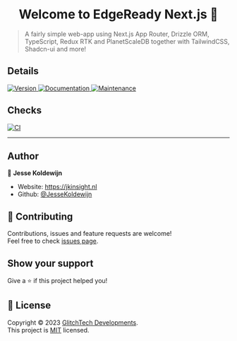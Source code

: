 <h1 align="center">Welcome to EdgeReady Next.js 👋</h1>

> A fairly simple web-app using Next.js App Router, Drizzle ORM, TypeScript, Redux RTK and PlanetScaleDB together with TailwindCSS, Shadcn-ui and more!

## Details

<p>
  <a href="https://www.npmjs.com/package/@glitchtech-dev/react-motion" target="_blank">
    <img alt="Version" src="https://img.shields.io/npm/v/@glitchtech-dev/react-motion.svg">
  </a>
  <!-- <a href="https://github.com/JesseKoldewijn/next-app_router-edge-rtk/blob/master/LICENSE" target="_blank">
    <img alt="License: MIT" src="https://img.shields.io/github/license/JesseKoldewijn/next-app_router-edge-rtk" />
  </a> -->
  <a href="https://github.com/JesseKoldewijn/next-app_router-edge-rtk#readme" target="_blank">
    <img alt="Documentation" src="https://img.shields.io/badge/documentation-yes-brightgreen.svg" />
  </a>
  <a href="https://github.com/JesseKoldewijn/next-app_router-edge-rtk/graphs/commit-activity" target="_blank">
    <img alt="Maintenance" src="https://img.shields.io/badge/Maintained%3F-yes-green.svg" />
  </a>
</p>

## Checks

<p>
  <a href="https://github.com/JesseKoldewijn/next-app_router-edge-rtk/actions/workflows/workspace-ci.yml">
    <img src="https://github.com/JesseKoldewijn/next-app_router-edge-rtk/actions/workflows/workspace-ci.yml/badge.svg" alt="CI">
  </a>
</p>

---

## Author

👤 **Jesse Koldewijn**

- Website: https://jkinsight.nl
- Github: [@JesseKoldewijn](https://github.com/JesseKoldewijn)

## 🤝 Contributing

Contributions, issues and feature requests are welcome!<br />Feel free to check [issues page](https://github.com/JesseKoldewijn/next-app_router-edge-rtk/issues).

## Show your support

Give a ⭐️ if this project helped you!

## 📝 License

Copyright © 2023 [GlitchTech Developments](https://github.com/JesseKoldewijn).<br />
This project is [MIT](https://github.com/JesseKoldewijn/next-app_router-edge-rtk/blob/master/LICENSE) licensed.
